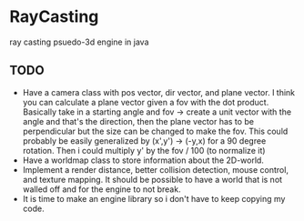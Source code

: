 # RayCasting
ray casting psuedo-3d engine in java

## TODO
  * Have a camera class with pos vector, dir vector, and plane vector. I think you can calculate a plane vector given a fov with the dot product. Basically take in a starting angle and fov -> create a unit vector with the angle and that's the direction, then the plane vector has to be perpendicular but the size can be changed to make the fov. This could probably be easily generalized by (x',y') -> (-y,x) for a 90 degree rotation. Then i could multiply y' by the fov / 100 (to normalize it)
  * Have a worldmap class to store information about the 2D-world. 
  * Implement a render distance, better collision detection, mouse control, and texture mapping. It should be possible to have a world that is not walled off and for the engine to not break. 
  * It is time to make an engine library so i don't have to keep copying my code. 
